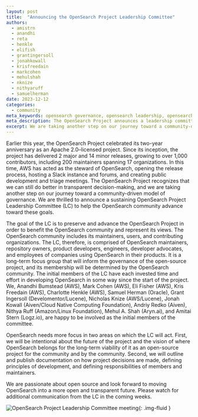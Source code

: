 ```yaml
---
layout: post
title:  "Announcing the OpenSearch Project Leadership Committee"
authors:
  - amistrn
  - anandhi
  - reta
  - henkle
  - elifish
  - grantingersoll
  - jonahkowall
  - krisfreedain
  - markcohen
  - mehulshah
  - nknize
  - nithyaruff
  - samuelherman
date: 2023-12-12
categories:
  - community
meta_keywords: opensearch governance, opensearch leadership, opensearch community, opensearch leader, opensearch management, opensearch sponsor, opensearch future, opensearch transparency, opensearch open source
meta_description: The OpenSearch Project announces a leadership committee with the goal of preserving and advancing the OpenSearch Project in order to benefit the OpenSearch community and represent its views. With an initial membership that includes maintainers, repository owners, engineers, and others who have invested in developing OpenSearch, the committee will serve as a sustaining group that will inform the governance of the open-source project.
excerpt: We are taking another step on our journey toward a community-driven model of governance. We are thrilled to announce a sustaining OpenSearch Project Leadership Committee (LC) to help the OpenSearch community advance toward these goals.
---
```


Earlier this year, the OpenSearch Project celebrated its two-year anniversary as an Apache 2.0–licensed project. Since its inception, the project has delivered 2 major and 14 minor releases, growing to over 1,000 contributors, including 200 maintainers spanning 17 organizations. In this time, AWS has acted as the steward of OpenSearch, opening the release process, hosting a Slack instance and forums, and creating public development and triage meetings. The OpenSearch Project recognizes that we can still do better in transparent decision-making, and we are taking another step on our journey toward a community-driven model of governance. We are thrilled to announce a sustaining OpenSearch Project Leadership Committee (LC) to help the OpenSearch community advance toward these goals.

The goal of the LC is to preserve and advance the OpenSearch Project in order to benefit the OpenSearch community and represent its views. The OpenSearch community includes its maintainers, users, and contributing organizations. The LC, therefore, is comprised of OpenSearch maintainers, repository owners, product developers, engineers, developer advocates, and employees of companies using OpenSearch in their products. It is a long-term focus group that will inform the governance of the open-source project, and its membership will be determined by the OpenSearch community. The initial members of the LC have each invested time and effort in developing OpenSearch in some way since the start of the project. We, Anandhi Bumstead (AWS), Mark Cohen (AWS), Eli Fisher (AWS), Kris Freedain (AWS), Charlotte Henkle (AWS), Samuel Herman (Oracle), Grant Ingersoll (Develomentor/Lucene), Nicholas Knize (AWS/Lucene), Jonah Kowall (Aiven/Cloud Native Computing Foundation), Andriy Redko (Aiven), Nithya Ruff (Amazon/Linux Foundation), Mehul A. Shah (Aryn.ai), and Amitai Stern (Logz.io), are happy to be involved as the initial members of the committee.

OpenSearch needs more focus in two areas on which the LC will act. First, we will be intentional about the future of the project and the vision of where OpenSearch belongs for the long-term viability of it as an open-source project for the community and by the community. Second, we will outline and publish documentation on how project decisions are made, defining principles of development, and defining responsibilities of members and maintainers.

We are passionate about open source and look forward to moving OpenSearch into a more open and transparent future. Please watch for additional communication from the LC in the coming weeks. 

<img src="/assets/media/blog-images/2023-12-12-announcing-opensearch-project-leadership-committee/leadershipcommittee.png" alt="OpenSearch Project Leadership Committee meeting"/>{: .img-fluid }
